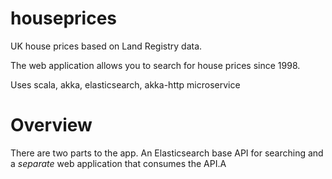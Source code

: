 # houseprices
UK house prices based on Land Registry data.

The web application allows you to search for house prices since 1998.

Uses scala, akka, elasticsearch, akka-http microservice

# Overview
There are two parts to the app. An Elasticsearch base API for searching and a _separate_ web application that consumes the API.A
